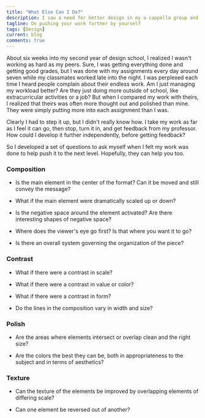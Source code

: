 ```yaml
---
title: "What Else Can I Do?"
description: I saw a need for better design in my a cappella group and stepped up. Here, I take a look at all the work I did for the group and how it taught me design basics
tagline: On pushing your work further by yourself
tags: [Design]
current: blog
comments: true
---
```


About six weeks into my second year of design school, I realized I wasn't working as hard as my peers. Sure, I was getting everything done and getting good grades, but I was done with my assignments every day around seven while my classmates worked late into the night. I was perplexed each time I heard people complain about their endless work. Am I just managing my workload better? Are they just doing more outside of school, like extracurricular activities or a job? But when I compared my work with theirs, I realized that theirs was often more thought out and polished than mine. They were simply putting more into each assignment than I was.

Clearly I had to step it up, but I didn't really know how. I take my work as far as I feel it can go, then stop, turn it in, and get feedback from my professor. How could I develop it further independently, before getting feedback? 

So I developed a set of questions to ask myself when I felt my work was done to help push it to the next level. Hopefully, they can help you too.

### Composition

*  Is the main element in the center of the format? Can it be moved and still convey the message?

* What if the main element were dramatically scaled up or down?

* Is the negative space around the element activated? Are there interesting shapes of negative space?

* Where does the viewer's eye go first? Is that where you want it to go?

* Is there an overall system governing the organization of the piece?

### Contrast

* What if there were a contrast in scale?

* What if there were a contrast in value or color?

* What if there were a contrast in form?

* Do the lines in the composition vary in width and size?

### Polish

* Are the areas where elements intersect or overlap clean and the right size?

* Are the colors the best they can be, both in appropriateness to the subject and in terms of aesthetics?

### Texture

* Can the texture of the elements be improved by overlapping elements of differing scale?

* Can one element be reversed out of another?